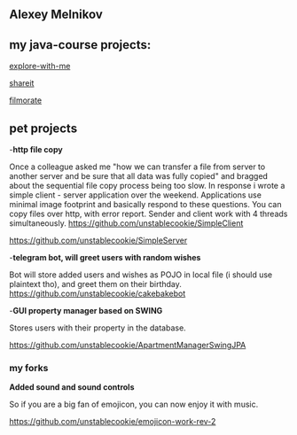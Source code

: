 ## Alexey Melnikov

## my java-course projects:

[explore-with-me](https://github.com/unstablecookie/java-explore-with-me)

[shareit](https://github.com/unstablecookie/java-shareit)

[filmorate](https://github.com/unstablecookie/java-filmorate)


## pet projects

-**http file copy**

  Once a colleague asked me "how we can transfer a file from server to another server and be sure that all data was fully copied" and bragged about the sequential file copy process being too slow.
  In response i wrote a simple client - server application over the weekend. Applications use minimal image footprint and basically respond to these questions.
  You can copy files over http, with error report.
  Sender and client work with 4 threads simultaneously.
  https://github.com/unstablecookie/SimpleClient
  
  https://github.com/unstablecookie/SimpleServer


-**telegram bot, will greet users with random wishes**

  Bot will store added users and wishes as POJO in local file (i should use plaintext tho), and greet them on their birthday.
  https://github.com/unstablecookie/cakebakebot

-**GUI property manager based on SWING**

  Stores users with their property in the database.
  
  https://github.com/unstablecookie/ApartmentManagerSwingJPA

### my forks

**Added sound and sound controls**

So if you are a big fan of emojicon, you can now enjoy it with music.

https://github.com/unstablecookie/emojicon-work-rev-2


<!--
**unstablecookie/unstablecookie** is a ✨ _special_ ✨ repository because its `README.md` (this file) appears on your GitHub profile.

Here are some ideas to get you started:

- 🔭 I’m currently working on ...
- 🌱 I’m currently learning ...
- 👯 I’m looking to collaborate on ...
- 🤔 I’m looking for help with ...
- 💬 Ask me about ...
- 📫 How to reach me: ...
- 😄 Pronouns: ...
- ⚡ Fun fact: ...
-->
